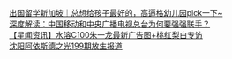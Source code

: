   
[出国留学新加坡｜总想给孩子最好的，高逼格幼儿园pick一下~](http://www.dianyue.me/archives/725/x0k34qvu7rruafyr/)  
[深度解读：中国移动和中央广播电视总台为何要强强联手？](http://www.dianyue.me/archives/507/2m47cgjwwbpxjzpk/)  
[【星闻资讯】水溶C100朱一龙最新广告图+桃红梨白专访](http://www.dianyue.me/archives/463/gcidat16nio1sv9x/)  
[沈阳阿依斯德之光199期放生报道](http://www.dianyue.me/archives/813/kt7clfhcwiqeq08o/)